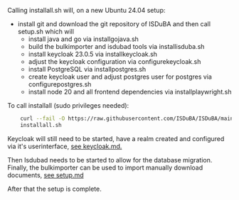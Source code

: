 <!--
 This file is Free Software under the Apache-2.0 License
 without warranty, see README.md and LICENSES/Apache-2.0.txt for details.

 SPDX-License-Identifier: Apache-2.0

 SPDX-FileCopyrightText: 2024 German Federal Office for Information Security (BSI) <https://www.bsi.bund.de>
 Software-Engineering: 2024 Intevation GmbH <https://intevation.de>
-->

Calling installall.sh will, on a new Ubuntu 24.04 setup: 
 - install git and download the git repository of ISDuBA and then call setup.sh which will
   - install java and go via installgojava.sh
   - build the bulkimporter and isdubad tools via installisduba.sh
   - install keycloak 23.0.5 via installkeycloak.sh
   - adjust the keycloak configuration via configurekeycloak.sh
   - install PostgreSQL via installpostgres.sh
   - create keycloak user and adjust postgres user for postgres via configurepostgres.sh
   - install node 20 and all frontend dependencies via installplaywright.sh
 

To call installall (sudo privileges needed):
``` bash
    curl --fail -O https://raw.githubusercontent.com/ISDuBA/ISDuBA/main/docs/scripts/installall.sh
    installall.sh
```
Keycloak will still need to be started, have a realm created and
configured via it's userinterface, [see keycloak.md.](./../keycloak.md#start-keycloak)


Then Isdubad needs to be started to allow for the database migration.
Finally, the bulkimporter can be used to
import manually download documents, [see setup.md](./../setup.md#start-isdubad-to-allow-db-creation)

After that the setup is complete.
